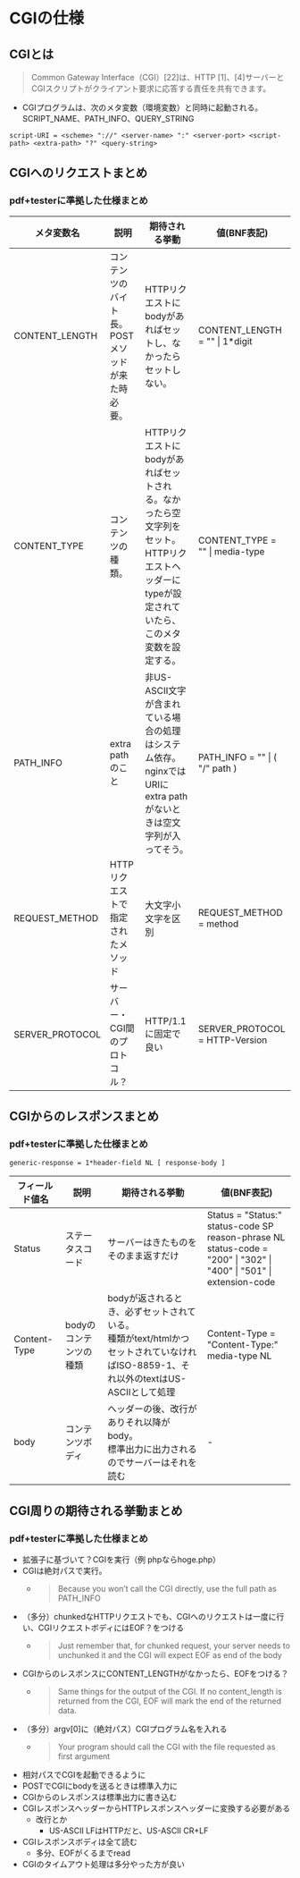# CGIの仕様

## CGIとは

> Common Gateway Interface（CGI）\[22\]は、HTTP \[1\]、\[4\]サーバーとCGIスクリプトがクライアント要求に応答する責任を共有できます。

- CGIプログラムは、次のメタ変数（環境変数）と同時に起動される。SCRIPT_NAME、PATH_INFO、QUERY_STRING

```
script-URI = <scheme> "://" <server-name> ":" <server-port> <script-path> <extra-path> "?" <query-string>
```

## CGIへのリクエストまとめ

### pdf+testerに準拠した仕様まとめ

|メタ変数名|説明|期待される挙動|値(BNF表記)|
|-|-|-|-|
|CONTENT_LENGTH|コンテンツのバイト長。POSTメソッドが来た時必要。|HTTPリクエストにbodyがあればセットし、なかったらセットしない。|CONTENT_LENGTH = "" \| 1*digit|
|CONTENT_TYPE|コンテンツの種類。|HTTPリクエストにbodyがあればセットされる。なかったら空文字列をセット。<br>HTTPリクエストヘッダーにtypeが設定されていたら、このメタ変数を設定する。|CONTENT_TYPE = "" \| media-type<br>|
|PATH_INFO|extra pathのこと|非US-ASCII文字が含まれている場合の処理はシステム依存。<br>nginxではURIにextra pathがないときは空文字列が入ってそう。<br>|PATH_INFO = "" \| ( "/" path )|
|REQUEST_METHOD|HTTPリクエストで指定されたメソッド|大文字小文字を区別|REQUEST_METHOD   = method|
|SERVER_PROTOCOL|サーバー・CGI間のプロトコル？|HTTP/1.1に固定で良い|SERVER_PROTOCOL   = HTTP-Version|

## CGIからのレスポンスまとめ

### pdf+testerに準拠した仕様まとめ
```
generic-response = 1*header-field NL [ response-body ]
```

|フィールド値名|説明|期待される挙動|値(BNF表記)|
|-|-|-|-|
|Status|ステータスコード|サーバーはきたものをそのまま返すだけ|Status         = "Status:" status-code SP reason-phrase NL<br>status-code    = "200" \| "302" \| "400" \| "501" \| extension-code|
|Content-Type|bodyのコンテンツの種類|bodyが返されるとき、必ずセットされている。<br>種類がtext/htmlかつセットされていなければISO-8859-1、それ以外のtextはUS-ASCIIとして処理|Content-Type = "Content-Type:" media-type NL|
|body|コンテンツボディ|ヘッダーの後、改行がありそれ以降がbody。<br>標準出力に出力されるのでサーバーはそれを読む|-|

## CGI周りの期待される挙動まとめ

### pdf+testerに準拠した仕様まとめ
- 拡張子に基づいて？CGIを実行（例 phpならhoge.php）
- CGIは絶対パスで実行。
  - > Because you won’t call the CGI directly, use the full path as PATH_INFO
- （多分）chunkedなHTTPリクエストでも、CGIへのリクエストは一度に行い、CGIリクエストボディにはEOF？をつける
  - > Just remember that, for chunked request, your server needs to unchunked it and the CGI will expect EOF as end of the body
- CGIからのレスポンスにCONTENT_LENGTHがなかったら、EOFをつける？
  - > Same things for the output of the CGI. If no content_length is returned from the CGI, EOF will mark the end of the returned data.
- （多分）argv[0]に（絶対パス）CGIプログラム名を入れる
  - > Your program should call the CGI with the file requested as first argument
- 相対パスでCGIを起動できるように
- POSTでCGIにbodyを送るときは標準入力に
- CGIからのレスポンスは標準出力に書き込む
- CGIレスポンスヘッダーからHTTPレスポンスヘッダーに変換する必要がある
  - 改行とか
    - US-ASCII LFはHTTPだと、US-ASCII CR+LF
- CGIレスポンスボディは全て読む
  - 多分、EOFがくるまでread
- CGIのタイムアウト処理は多分やった方が良い
